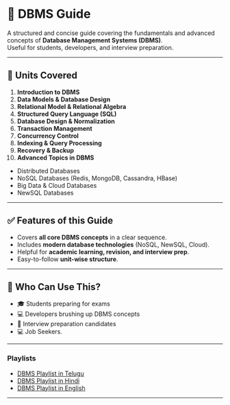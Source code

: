 # 📘 DBMS Guide

A structured and concise guide covering the fundamentals and advanced concepts of **Database Management Systems (DBMS)**.  
Useful for students, developers, and interview preparation.

---

## 📂 Units Covered

1. **Introduction to DBMS**  
2. **Data Models & Database Design**  
3. **Relational Model & Relational Algebra**  
4. **Structured Query Language (SQL)**  
5. **Database Design & Normalization**  
6. **Transaction Management**  
7. **Concurrency Control**  
8. **Indexing & Query Processing**  
9. **Recovery & Backup**  
10. **Advanced Topics in DBMS**  
   - Distributed Databases  
   - NoSQL Databases (Redis, MongoDB, Cassandra, HBase)  
   - Big Data & Cloud Databases  
   - NewSQL Databases  
---

## ✅ Features of this Guide
- Covers **all core DBMS concepts** in a clear sequence.  
- Includes **modern database technologies** (NoSQL, NewSQL, Cloud).  
- Helpful for **academic learning, revision, and interview prep**.  
- Easy-to-follow **unit-wise structure**.  

---

## 📌 Who Can Use This?
- 🎓 Students preparing for exams  
- 💻 Developers brushing up DBMS concepts  
- 📝 Interview preparation candidates
- 💻 Job Seekers. 

---

### Playlists

- [DBMS Playlist in Telugu](https://www.youtube.com/playlist?list=PL06g_pc9cPAhDo85xZxHDbMWBZSBc6qya)
- [DBMS Playlist in Hindi](https://www.youtube.com/playlist?list=PLrL_PSQ6q062cD0vPMGYW_AIpNg6T0_Fq)
- [DBMS Playlist in English](https://www.youtube.com/playlist?list=PLdo5W4Nhv31b33kF46f9aFjoJPOkdlsRc)

---
